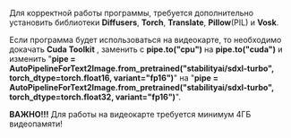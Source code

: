 Для корректной работы программы, требуется дополнительно установить библиотеки **Diffusers**, **Torch**, **Translate**, **Pillow**(PIL) и **Vosk**. 

Если программа будет использоваться на видеокарте, то необходимо докачать **Cuda Toolkit** , заменить с **pipe.to("cpu")** на **pipe.to("cuda")** и изменить "**pipe = AutoPipelineForText2Image.from_pretrained("stabilityai/sdxl-turbo", torch_dtype=torch.float16, variant="fp16")**" на "**pipe = AutoPipelineForText2Image.from_pretrained("stabilityai/sdxl-turbo", torch_dtype=torch.float32, variant="fp16")**". 

**ВАЖНО!!!** Для работы на видеокарте требуется минимум 4ГБ видеопамяти!
